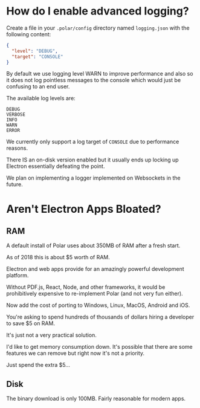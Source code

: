 
# How do I enable advanced logging?

Create a file in your ```.polar/config``` directory named ```logging.json``` 
with the following content:

```json
{
  "level": "DEBUG",
  "target": "CONSOLE"
} 
```

By default we use logging level WARN to improve performance and also so it does
not log pointless messages to the console which would just be confusing to an
end user.

The available log levels are:

```text
DEBUG
VERBOSE
INFO
WARN
ERROR
```

We currently only support a log target of ```CONSOLE``` due to performance reasons.

There IS an on-disk version enabled but it usually ends up locking up Electron
essentially defeating the point.  

We plan on implementing a logger implemented on Websockets in the future.

# Aren't Electron Apps Bloated?

## RAM

A default install of Polar uses about 350MB of RAM after a fresh start.

As of 2018 this is about $5 worth of RAM.

Electron and web apps provide for an amazingly powerful development platform.

Without PDF.js, React, Node, and other frameworks, it would be prohibitively 
expensive to re-implement Polar (and not very fun either).

Now add the cost of porting to Windows, Linux, MacOS, Android and iOS.  

You're asking to spend hundreds of thousands of dollars hiring a developer to 
save $5 on RAM.

It's just not a very practical solution.

I'd like to get memory consumption down. It's possible that there are some 
features we can remove but right now it's not a priority.

Just spend the extra $5...
 
## Disk 

The binary download is only 100MB. Fairly reasonable for modern apps.
